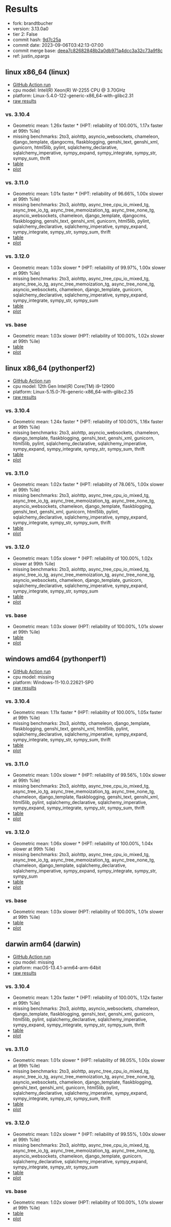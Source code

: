 # Results

- fork: brandtbucher
- version: 3.13.0a0
- tier 2: False
- commit hash: [9d7c25a](https://github.com/brandtbucher/cpython/commit/9d7c25a)
- commit date: 2023-09-06T03:42:13-07:00
- commit merge base: [deea7c82682848b2a0db971a4dcc3a32c73a9f8c](https://github.com/brandtbucher/cpython/commit/deea7c82682848b2a0db971a4dcc3a32c73a9f8c)
- ref: justin_opargs

## linux x86_64 (linux)

- [GitHub Action run](https://github.com/faster-cpython/benchmarking/actions/runs/6105430365)
- cpu model: Intel(R) Xeon(R) W-2255 CPU @ 3.70GHz
- platform: Linux-5.4.0-122-generic-x86_64-with-glibc2.31
- [raw results](bm-20230906-linux-x86_64-brandtbucher-justin_opargs-3.13.0a0-9d7c25a.json)

### vs. 3.10.4

- Geometric mean: 1.26x faster \* (HPT: reliability of 100.00%, 1.17x faster at 99th %ile)
- missing benchmarks: 2to3, aiohttp, asyncio_websockets, chameleon, django_template, djangocms, flaskblogging, genshi_text, genshi_xml, gunicorn, html5lib, pylint, sqlalchemy_declarative, sqlalchemy_imperative, sympy_expand, sympy_integrate, sympy_str, sympy_sum, thrift
- [table](bm-20230906-linux-x86_64-brandtbucher-justin_opargs-3.13.0a0-9d7c25a-vs-3.10.4.md)
- [plot](bm-20230906-linux-x86_64-brandtbucher-justin_opargs-3.13.0a0-9d7c25a-vs-3.10.4.png)

### vs. 3.11.0

- Geometric mean: 1.01x faster \* (HPT: reliability of 96.66%, 1.00x slower at 99th %ile)
- missing benchmarks: 2to3, aiohttp, async_tree_cpu_io_mixed_tg, async_tree_io_tg, async_tree_memoization_tg, async_tree_none_tg, asyncio_websockets, chameleon, django_template, djangocms, flaskblogging, genshi_text, genshi_xml, gunicorn, html5lib, pylint, sqlalchemy_declarative, sqlalchemy_imperative, sympy_expand, sympy_integrate, sympy_str, sympy_sum, thrift
- [table](bm-20230906-linux-x86_64-brandtbucher-justin_opargs-3.13.0a0-9d7c25a-vs-3.11.0.md)
- [plot](bm-20230906-linux-x86_64-brandtbucher-justin_opargs-3.13.0a0-9d7c25a-vs-3.11.0.png)

### vs. 3.12.0

- Geometric mean: 1.03x slower \* (HPT: reliability of 99.97%, 1.00x slower at 99th %ile)
- missing benchmarks: 2to3, aiohttp, async_tree_cpu_io_mixed_tg, async_tree_io_tg, async_tree_memoization_tg, async_tree_none_tg, asyncio_websockets, chameleon, django_template, gunicorn, sqlalchemy_declarative, sqlalchemy_imperative, sympy_expand, sympy_integrate, sympy_str, sympy_sum
- [table](bm-20230906-linux-x86_64-brandtbucher-justin_opargs-3.13.0a0-9d7c25a-vs-3.12.0.md)
- [plot](bm-20230906-linux-x86_64-brandtbucher-justin_opargs-3.13.0a0-9d7c25a-vs-3.12.0.png)

### vs. base

- Geometric mean: 1.03x slower (HPT: reliability of 100.00%, 1.02x slower at 99th %ile)
- [table](bm-20230906-linux-x86_64-brandtbucher-justin_opargs-3.13.0a0-9d7c25a-vs-base.md)
- [plot](bm-20230906-linux-x86_64-brandtbucher-justin_opargs-3.13.0a0-9d7c25a-vs-base.png)

## linux x86_64 (pythonperf2)

- [GitHub Action run](https://github.com/faster-cpython/benchmarking/actions/runs/6105430365)
- cpu model: 12th Gen Intel(R) Core(TM) i9-12900
- platform: Linux-5.15.0-76-generic-x86_64-with-glibc2.35
- [raw results](bm-20230906-pythonperf2-x86_64-brandtbucher-justin_opargs-3.13.0a0-9d7c25a.json)

### vs. 3.10.4

- Geometric mean: 1.24x faster \* (HPT: reliability of 100.00%, 1.16x faster at 99th %ile)
- missing benchmarks: 2to3, aiohttp, asyncio_websockets, chameleon, django_template, flaskblogging, genshi_text, genshi_xml, gunicorn, html5lib, pylint, sqlalchemy_declarative, sqlalchemy_imperative, sympy_expand, sympy_integrate, sympy_str, sympy_sum, thrift
- [table](bm-20230906-pythonperf2-x86_64-brandtbucher-justin_opargs-3.13.0a0-9d7c25a-vs-3.10.4.md)
- [plot](bm-20230906-pythonperf2-x86_64-brandtbucher-justin_opargs-3.13.0a0-9d7c25a-vs-3.10.4.png)

### vs. 3.11.0

- Geometric mean: 1.02x faster \* (HPT: reliability of 78.06%, 1.00x slower at 99th %ile)
- missing benchmarks: 2to3, aiohttp, async_tree_cpu_io_mixed_tg, async_tree_io_tg, async_tree_memoization_tg, async_tree_none_tg, asyncio_websockets, chameleon, django_template, flaskblogging, genshi_text, genshi_xml, gunicorn, html5lib, pylint, sqlalchemy_declarative, sqlalchemy_imperative, sympy_expand, sympy_integrate, sympy_str, sympy_sum, thrift
- [table](bm-20230906-pythonperf2-x86_64-brandtbucher-justin_opargs-3.13.0a0-9d7c25a-vs-3.11.0.md)
- [plot](bm-20230906-pythonperf2-x86_64-brandtbucher-justin_opargs-3.13.0a0-9d7c25a-vs-3.11.0.png)

### vs. 3.12.0

- Geometric mean: 1.05x slower \* (HPT: reliability of 100.00%, 1.02x slower at 99th %ile)
- missing benchmarks: 2to3, aiohttp, async_tree_cpu_io_mixed_tg, async_tree_io_tg, async_tree_memoization_tg, async_tree_none_tg, asyncio_websockets, chameleon, django_template, gunicorn, sqlalchemy_declarative, sqlalchemy_imperative, sympy_expand, sympy_integrate, sympy_str, sympy_sum
- [table](bm-20230906-pythonperf2-x86_64-brandtbucher-justin_opargs-3.13.0a0-9d7c25a-vs-3.12.0.md)
- [plot](bm-20230906-pythonperf2-x86_64-brandtbucher-justin_opargs-3.13.0a0-9d7c25a-vs-3.12.0.png)

### vs. base

- Geometric mean: 1.03x slower (HPT: reliability of 100.00%, 1.01x slower at 99th %ile)
- [table](bm-20230906-pythonperf2-x86_64-brandtbucher-justin_opargs-3.13.0a0-9d7c25a-vs-base.md)
- [plot](bm-20230906-pythonperf2-x86_64-brandtbucher-justin_opargs-3.13.0a0-9d7c25a-vs-base.png)

## windows amd64 (pythonperf1)

- [GitHub Action run](https://github.com/faster-cpython/benchmarking/actions/runs/6105430365)
- cpu model: missing
- platform: Windows-11-10.0.22621-SP0
- [raw results](bm-20230906-pythonperf1-amd64-brandtbucher-justin_opargs-3.13.0a0-9d7c25a.json)

### vs. 3.10.4

- Geometric mean: 1.11x faster \* (HPT: reliability of 100.00%, 1.05x faster at 99th %ile)
- missing benchmarks: 2to3, aiohttp, chameleon, django_template, flaskblogging, genshi_text, genshi_xml, html5lib, pylint, sqlalchemy_declarative, sqlalchemy_imperative, sympy_expand, sympy_integrate, sympy_str, sympy_sum, thrift
- [table](bm-20230906-pythonperf1-amd64-brandtbucher-justin_opargs-3.13.0a0-9d7c25a-vs-3.10.4.md)
- [plot](bm-20230906-pythonperf1-amd64-brandtbucher-justin_opargs-3.13.0a0-9d7c25a-vs-3.10.4.png)

### vs. 3.11.0

- Geometric mean: 1.00x slower \* (HPT: reliability of 99.56%, 1.00x slower at 99th %ile)
- missing benchmarks: 2to3, aiohttp, async_tree_cpu_io_mixed_tg, async_tree_io_tg, async_tree_memoization_tg, async_tree_none_tg, chameleon, django_template, flaskblogging, genshi_text, genshi_xml, html5lib, pylint, sqlalchemy_declarative, sqlalchemy_imperative, sympy_expand, sympy_integrate, sympy_str, sympy_sum, thrift
- [table](bm-20230906-pythonperf1-amd64-brandtbucher-justin_opargs-3.13.0a0-9d7c25a-vs-3.11.0.md)
- [plot](bm-20230906-pythonperf1-amd64-brandtbucher-justin_opargs-3.13.0a0-9d7c25a-vs-3.11.0.png)

### vs. 3.12.0

- Geometric mean: 1.06x slower \* (HPT: reliability of 100.00%, 1.04x slower at 99th %ile)
- missing benchmarks: 2to3, aiohttp, async_tree_cpu_io_mixed_tg, async_tree_io_tg, async_tree_memoization_tg, async_tree_none_tg, chameleon, django_template, sqlalchemy_declarative, sqlalchemy_imperative, sympy_expand, sympy_integrate, sympy_str, sympy_sum
- [table](bm-20230906-pythonperf1-amd64-brandtbucher-justin_opargs-3.13.0a0-9d7c25a-vs-3.12.0.md)
- [plot](bm-20230906-pythonperf1-amd64-brandtbucher-justin_opargs-3.13.0a0-9d7c25a-vs-3.12.0.png)

### vs. base

- Geometric mean: 1.03x slower (HPT: reliability of 100.00%, 1.01x slower at 99th %ile)
- [table](bm-20230906-pythonperf1-amd64-brandtbucher-justin_opargs-3.13.0a0-9d7c25a-vs-base.md)
- [plot](bm-20230906-pythonperf1-amd64-brandtbucher-justin_opargs-3.13.0a0-9d7c25a-vs-base.png)

## darwin arm64 (darwin)

- [GitHub Action run](https://github.com/faster-cpython/benchmarking/actions/runs/6105430365)
- cpu model: missing
- platform: macOS-13.4.1-arm64-arm-64bit
- [raw results](bm-20230906-darwin-arm64-brandtbucher-justin_opargs-3.13.0a0-9d7c25a.json)

### vs. 3.10.4

- Geometric mean: 1.20x faster \* (HPT: reliability of 100.00%, 1.12x faster at 99th %ile)
- missing benchmarks: 2to3, aiohttp, asyncio_websockets, chameleon, django_template, flaskblogging, genshi_text, genshi_xml, gunicorn, html5lib, pylint, sqlalchemy_declarative, sqlalchemy_imperative, sympy_expand, sympy_integrate, sympy_str, sympy_sum, thrift
- [table](bm-20230906-darwin-arm64-brandtbucher-justin_opargs-3.13.0a0-9d7c25a-vs-3.10.4.md)
- [plot](bm-20230906-darwin-arm64-brandtbucher-justin_opargs-3.13.0a0-9d7c25a-vs-3.10.4.png)

### vs. 3.11.0

- Geometric mean: 1.01x slower \* (HPT: reliability of 98.05%, 1.00x slower at 99th %ile)
- missing benchmarks: 2to3, aiohttp, async_tree_cpu_io_mixed_tg, async_tree_io_tg, async_tree_memoization_tg, async_tree_none_tg, asyncio_websockets, chameleon, django_template, flaskblogging, genshi_text, genshi_xml, gunicorn, html5lib, pylint, sqlalchemy_declarative, sqlalchemy_imperative, sympy_expand, sympy_integrate, sympy_str, sympy_sum, thrift
- [table](bm-20230906-darwin-arm64-brandtbucher-justin_opargs-3.13.0a0-9d7c25a-vs-3.11.0.md)
- [plot](bm-20230906-darwin-arm64-brandtbucher-justin_opargs-3.13.0a0-9d7c25a-vs-3.11.0.png)

### vs. 3.12.0

- Geometric mean: 1.02x slower \* (HPT: reliability of 99.55%, 1.00x slower at 99th %ile)
- missing benchmarks: 2to3, aiohttp, async_tree_cpu_io_mixed_tg, async_tree_io_tg, async_tree_memoization_tg, async_tree_none_tg, asyncio_websockets, chameleon, django_template, gunicorn, sqlalchemy_declarative, sqlalchemy_imperative, sympy_expand, sympy_integrate, sympy_str, sympy_sum
- [table](bm-20230906-darwin-arm64-brandtbucher-justin_opargs-3.13.0a0-9d7c25a-vs-3.12.0.md)
- [plot](bm-20230906-darwin-arm64-brandtbucher-justin_opargs-3.13.0a0-9d7c25a-vs-3.12.0.png)

### vs. base

- Geometric mean: 1.02x slower (HPT: reliability of 100.00%, 1.01x slower at 99th %ile)
- [table](bm-20230906-darwin-arm64-brandtbucher-justin_opargs-3.13.0a0-9d7c25a-vs-base.md)
- [plot](bm-20230906-darwin-arm64-brandtbucher-justin_opargs-3.13.0a0-9d7c25a-vs-base.png)

